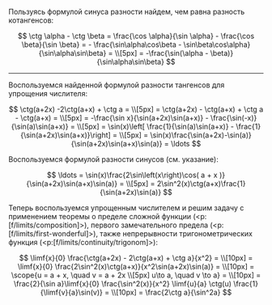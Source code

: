 Пользуясь формулой синуса разности найдем, чем равна разность котангенсов:

$$ \ctg \alpha - \ctg \beta = \frac{\cos \alpha}{\sin \alpha} - \frac{\cos \beta}{\sin \beta} = - \frac{\sin\alpha\cos\beta - \sin\beta\cos\alpha}{\sin\alpha\sin\beta} = \\[5px]  = -\frac{\sin(\alpha - \beta)}{\sin\alpha\sin\beta} $$

---

Воспользуемся найденной формулой разности тангенсов для упрощения числителя:

$$ \ctg(a+2x) -2\ctg(a+x) + \ctg a = \\[5px] = \ctg(a+2x) - \ctg(a+x) + \ctg a - \ctg(a+x) = \\[5px] = -\frac{\sin x}{\sin(a+2x)\sin(a+x)} - \frac{\sin(-x)}{\sin(a)\sin(a+x)} = \\[5px] = \sin(x)\left[ \frac{1}{\sin(a)\sin(a+x)} - \frac{1}{\sin(a+2x)\sin(a+x)}\right] = \\[5px] = \sin(x)\frac{\sin(a+2x)-\sin(a)}{\sin(a+2x)\sin(a+x)\sin(a)} = \ldots $$

Воспользуемся формулой разности синусов (см. указание):

$$ \ldots = \sin(x)\frac{2\sin\left(x\right)\cos( a + x )}{\sin(a+2x)\sin(a+x)\sin(a)} = \\[5px] = 2\sin^2(x)\ctg(a+x)\frac{1}{\sin(a+2x)\sin(a)} $$

Теперь воспользуемся упрощенным числителем и решим задачу с применением теоремы о пределе сложной функции (<p:[f/limits/composition]>), первого замечательного предела (<p:[f/limits/first-wonderful]>), также непрерывности тригонометрических функция (<p:[f/limits/continuity/trigonom]>):

$$ \limf{x}{0} \frac{\ctg(a+2x) - 2\ctg(a+x) + \ctg a}{x^2} = \\[10px] = \limf{x}{0} \frac{2\sin^2(x)\ctg(a+x)}{x^2\sin(a+2x)\sin(a)} = \\[10px] = \scope{u = a + x, \quad v = a + 2x \\[5px] u\to a, \quad v \to a} = \\[10px] = \frac{2}{\sin a}\limf{x}{0} \frac{\sin^2(x)}{x^2} \limf{u}{a} \ctg(u) \frac{1}{\limf{v}{a}\sin(v)} = \\[10px] = \frac{2\ctg a}{\sin^2a} $$